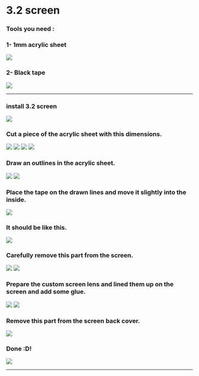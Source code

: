 # 3.2 screen


### Tools you need :
### 1- 1mm acrylic sheet 
![](https://github.com/Gameboypi/SPW/blob/master/3.2%20screen/1-11.JPG)
### 2- Black tape 
![](https://github.com/Gameboypi/SPW/blob/master/3.2%20screen/1-22.JPG)

-----

### install 3.2 screen
![](https://github.com/Gameboypi/SPW/blob/master/3.2%20screen/1.JPG)
### Cut a piece of the acrylic sheet with this dimensions.
![](https://github.com/Gameboypi/SPW/blob/master/3.2%20screen/2.JPG)
![](https://github.com/Gameboypi/SPW/blob/master/3.2%20screen/3.JPG)
![](https://github.com/Gameboypi/SPW/blob/master/3.2%20screen/4.JPG)
![](https://github.com/Gameboypi/SPW/blob/master/3.2%20screen/5.JPG)
### Draw an outlines in the acrylic sheet.
![](https://github.com/Gameboypi/SPW/blob/master/3.2%20screen/6.JPG)
![](https://github.com/Gameboypi/SPW/blob/master/3.2%20screen/7.JPG)
### Place the tape on the drawn lines and move it slightly into the inside.
![](https://github.com/Gameboypi/SPW/blob/master/3.2%20screen/8.JPG)
### It should be like this.
![](https://github.com/Gameboypi/SPW/blob/master/3.2%20screen/9.JPG)
### Carefully remove this part from the screen.
![](https://github.com/Gameboypi/SPW/blob/master/3.2%20screen/10.JPG)
![](https://github.com/Gameboypi/SPW/blob/master/3.2%20screen/11.JPG)
### Prepare the custom screen lens and lined them up on the screen and add some glue.
![](https://github.com/Gameboypi/SPW/blob/master/3.2%20screen/12.JPG)
![](https://github.com/Gameboypi/SPW/blob/master/3.2%20screen/13.JPG)
### Remove this part from the screen back cover.
![](https://github.com/Gameboypi/SPW/blob/master/3.2%20screen/14.JPG)
### Done :D!
![](https://github.com/Gameboypi/SPW/blob/master/3.2%20screen/15.JPG)

-----


 
